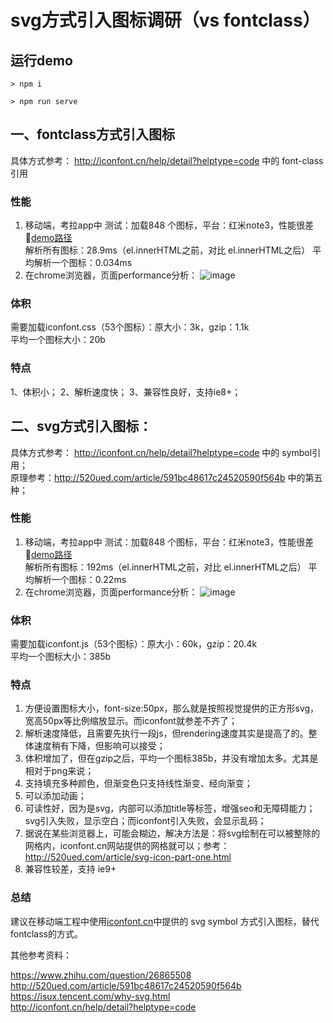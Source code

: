 # svg方式引入图标调研（vs fontclass）

## 运行demo

```
> npm i
```

```
> npm run serve
```


## 一、fontclass方式引入图标

具体方式参考：
http://iconfont.cn/help/detail?helptype=code 中的 font-class引用

### 性能

1. 移动端，考拉app中
测试：加载848 个图标，平台：红米note3，性能很差   
[demo路径](http://localhost:3333/fontclass.html)   
解析所有图标：28.9ms（el.innerHTML之前，对比 el.innerHTML之后）
平均解析一个图标：0.034ms
2. 在chrome浏览器，页面performance分析：
![image](http://tianyn1990.github.io/resources/images/svgvsclassfont.jpg)

### 体积

需要加载iconfont.css（53个图标）：原大小：3k，gzip：1.1k  
平均一个图标大小：20b

### 特点

1、体积小；
2、解析速度快；
3、兼容性良好，支持ie8+；

## 二、svg方式引入图标：

具体方式参考：
http://iconfont.cn/help/detail?helptype=code 中的 symbol引用；  
原理参考：http://520ued.com/article/591bc48617c24520590f564b 中的第五种；

### 性能
1. 移动端，考拉app中
测试：加载848 个图标，平台：红米note3，性能很差  
[demo路径](http://localhost:3333/svg.html)   
解析所有图标：192ms（el.innerHTML之前，对比 el.innerHTML之后）
平均解析一个图标：0.22ms
2. 在chrome浏览器，页面performance分析：
![image](http://tianyn1990.github.io/resources/images/svgvsclassfont2.jpg)

### 体积

需要加载iconfont.js（53个图标）：原大小：60k，gzip：20.4k  
平均一个图标大小：385b

### 特点

1. 方便设置图标大小，font-size:50px，那么就是按照视觉提供的正方形svg，宽高50px等比例缩放显示。而iconfont就参差不齐了；
2. 解析速度降低，且需要先执行一段js，但rendering速度其实是提高了的。整体速度稍有下降，但影响可以接受；
3. 体积增加了，但在gzip之后，平均一个图标385b，并没有增加太多。尤其是相对于png来说；
4. 支持填充多种颜色，但渐变色只支持线性渐变、经向渐变；
5. 可以添加动画；
6. 可读性好，因为是svg，内部可以添加title等标签，增强seo和无障碍能力；svg引入失败，显示空白；而iconfont引入失败，会显示乱码；
7. 据说在某些浏览器上，可能会糊边，解决方法是：将svg绘制在可以被整除的网格内，iconfont.cn网站提供的网格就可以；参考：http://520ued.com/article/svg-icon-part-one.html
8. 兼容性较差，支持 ie9+

### 总结

建议在移动端工程中使用[iconfont.cn](http://iconfont.cn)中提供的 svg symbol 方式引入图标，替代fontclass的方式。

其他参考资料：

https://www.zhihu.com/question/26865508  
http://520ued.com/article/591bc48617c24520590f564b  
https://isux.tencent.com/why-svg.html  
http://iconfont.cn/help/detail?helptype=code  
